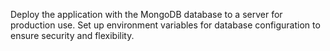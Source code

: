 Deploy the application with the MongoDB database to a server for production use. Set up environment variables for database configuration to ensure security and flexibility.